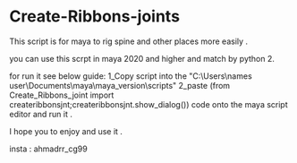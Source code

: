# Create-Ribbons-joints
This script is for maya to rig spine and other places more easily  .

you can use this scrpt in maya 2020 and higher and match by python 2.

for run it see below guide:
1_Copy script into the "C:\Users\names user\Documents\maya\maya_version\scripts"
2_paste (from Create_Ribbons_joint import createribbonsjnt;createribbonsjnt.show_dialog()) code onto the maya script editor and run it .


I hope you to enjoy and use it .

insta : ahmadrr_cg99
